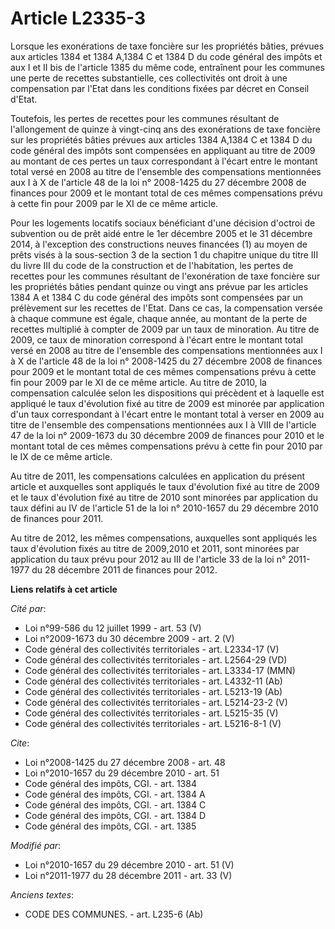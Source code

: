 # Article L2335-3

Lorsque les exonérations de taxe foncière sur les propriétés bâties, prévues aux articles 1384 et 1384 A,1384 C et 1384 D du
code général des impôts et aux I et II bis de l'article 1385 du même code, entraînent pour les communes une perte de recettes
substantielle, ces collectivités ont droit à une compensation par l'Etat dans les conditions fixées par décret en Conseil
d'Etat.

Toutefois, les pertes de recettes pour les communes résultant de l'allongement de quinze à vingt-cinq ans des exonérations de
taxe foncière sur les propriétés bâties prévues aux articles 1384 A,1384 C et 1384 D du code général des impôts sont
compensées en appliquant au titre de 2009 au montant de ces pertes un taux correspondant à l'écart entre le montant total
versé en 2008 au titre de l'ensemble des compensations mentionnées aux I à X de l'article 48 de la loi n° 2008-1425 du 27
décembre 2008 de finances pour 2009 et le montant total de ces mêmes compensations prévu à cette fin pour 2009 par le XI de
ce même article.

Pour les logements locatifs sociaux bénéficiant d'une décision d'octroi de subvention ou de prêt aidé entre le 1er décembre
2005 et le 31 décembre 2014, à l'exception des constructions neuves financées (1) au moyen de prêts visés à la sous-section 3
de la section 1 du chapitre unique du titre III du livre III du code de la construction et de l'habitation, les pertes de
recettes pour les communes résultant de l'exonération de taxe foncière sur les propriétés bâties pendant quinze ou vingt ans
prévue par les articles 1384 A et 1384 C du code général des impôts sont compensées par un prélèvement sur les recettes de
l'Etat. Dans ce cas, la compensation versée à chaque commune est égale, chaque année, au montant de la perte de recettes
multiplié à compter de 2009 par un taux de minoration. Au titre de 2009, ce taux de minoration correspond à l'écart entre le
montant total versé en 2008 au titre de l'ensemble des compensations mentionnées aux I à X de l'article 48 de la loi n°
2008-1425 du 27 décembre 2008 de finances pour 2009 et le montant total de ces mêmes compensations prévu à cette fin pour
2009 par le XI de ce même article. Au titre de 2010, la compensation calculée selon les dispositions qui précèdent et à
laquelle est appliqué le taux d'évolution fixé au titre de 2009 est minorée par application d'un taux correspondant à l'écart
entre le montant total à verser en 2009 au titre de l'ensemble des compensations mentionnées aux I à VIII de l'article 47 de
la loi n° 2009-1673 du 30 décembre 2009 de finances pour 2010 et le montant total de ces mêmes compensations prévu à cette
fin pour 2010 par le IX de ce même article.

Au titre de 2011, les compensations calculées en application du présent article et auxquelles sont appliqués le taux
d'évolution fixé au titre de 2009 et le taux d'évolution fixé au titre de 2010 sont minorées par application du taux défini
au IV de l'article 51 de la loi n° 2010-1657 du 29 décembre 2010 de finances pour 2011.

Au titre de 2012, les mêmes compensations, auxquelles sont appliqués les taux d'évolution fixés au titre de 2009,2010 et
2011, sont minorées par application du taux prévu pour 2012 au III de l'article 33 de la loi n° 2011-1977 du 28 décembre 2011
de finances pour 2012.

**Liens relatifs à cet article**

_Cité par_:

  - Loi n°99-586 du 12 juillet 1999 - art. 53 (V)
  - Loi n°2009-1673 du 30 décembre 2009 - art. 2 (V)
  - Code général des collectivités territoriales - art. L2334-17 (V)
  - Code général des collectivités territoriales - art. L2564-29 (VD)
  - Code général des collectivités territoriales - art. L3334-17 (MMN)
  - Code général des collectivités territoriales - art. L4332-11 (Ab)
  - Code général des collectivités territoriales - art. L5213-19 (Ab)
  - Code général des collectivités territoriales - art. L5214-23-2 (V)
  - Code général des collectivités territoriales - art. L5215-35 (V)
  - Code général des collectivités territoriales - art. L5216-8-1 (V)

_Cite_:

  - Loi n°2008-1425 du 27 décembre 2008 - art. 48
  - Loi n°2010-1657 du 29 décembre 2010 - art. 51
  - Code général des impôts, CGI. - art. 1384
  - Code général des impôts, CGI. - art. 1384 A
  - Code général des impôts, CGI. - art. 1384 C
  - Code général des impôts, CGI. - art. 1384 D
  - Code général des impôts, CGI. - art. 1385

_Modifié par_:

  - Loi n°2010-1657 du 29 décembre 2010 - art. 51 (V)
  - Loi n°2011-1977 du 28 décembre 2011 - art. 33 (V)

_Anciens textes_:

  - CODE DES COMMUNES. - art. L235-6 (Ab)
